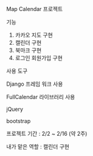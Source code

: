 Map Calendar 프로젝트



기능

1. 카카오 지도 구현
2. 캘린더 구현
3. 북마크 구현
4. 로그인 회원가입 구현



사용 도구

Django 프레임 워크 사용

FullCalendar 라이브러리 사용

jQuery

bootstrap



프로젝트 기간 : 2/2 ~ 2/16 (약 2주)



내가 맡은 역할 : 캘린더 구현 